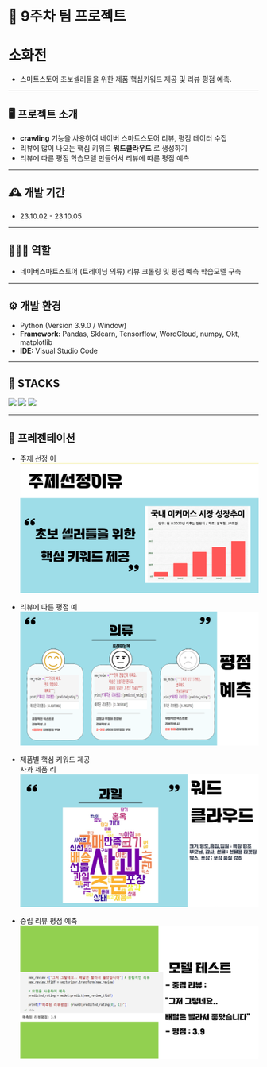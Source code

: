 # 🚩 9주차 팀 프로젝트
# **소화전**
- 스마트스토어 초보셀러들을 위한 제품 핵심키워드 제공 및 리뷰 평점 예측.

----------------------------------------------------------

## 🖥️ 프로젝트 소개
-  **crawling** 기능을 사용하여 네이버 스마트스토어 리뷰, 평점 데이터 수집
-  리뷰에 많이 나오는 핵심 키워드 **워드클라우드** 로 생성하기
-  리뷰에 따른 평점 학습모델 만들어서 리뷰에 따른 평점 예측
----------------------------------------------------------

## 🕰️ 개발 기간
* 23.10.02 - 23.10.05
----------------------------------------------------------

## 🧑‍🤝‍🧑 역할
 - 네이버스마트스토어 (트레이닝 의류) 리뷰 크롤링 및 평점 예측 학습모델 구축

----------------------------------------------------------

## ⚙️ 개발 환경
- Python (Version 3.9.0 / Window)
- <strong>Framework: </strong> Pandas, Sklearn, Tensorflow, WordCloud, numpy, Okt, matplotlib
- <strong>IDE: </strong> Visual Studio Code

----------------------------------------------------------
## 📓 STACKS
 <img src="https://img.shields.io/badge/Python-3776AB?style=for-the-badge&logo=Python&logoColor=white"> <img src="https://img.shields.io/badge/Jupyter-F37626?style=for-the-badge&logo=Jupyter&logoColor=white"> <img src="https://img.shields.io/badge/Pandas-150458?style=for-the-badge&logo=Pandas&logoColor=white"> 

----------------------------------------------------------
## 📌 프레젠테이션
* 주제 선정 이
![Alt text](../read_img/9week/9-1.png)

* 리뷰에 따른 평점 예
![Alt text](../read_img/9week/9-2.png)

* 제품별  핵심 키워드 제공<br>
사과 제품 리<br>
![Alt text](../read_img/9week/9-3.jpg)

* 중립 리뷰 평점 예측
![Alt text](../read_img/9week/9-4.png)
